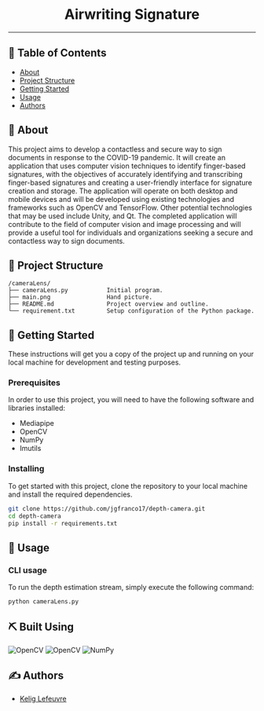 <h1 align="center">Airwriting Signature</h1>

<div align="center">

</div>

---

## 📝 Table of Contents

* [About](#about)
* [Project Structure](#structure)
* [Getting Started](#getting_started)
* [Usage](#usage)
* [Authors](#authors)

## 🔎 About <a name = "about"></a>

This project aims to develop a contactless and secure way to sign documents in response to the COVID-19 pandemic. It will create an application that uses computer vision techniques to identify finger-based signatures, with the objectives of accurately identifying and transcribing finger-based signatures and creating a user-friendly interface for signature creation and storage. The application will operate on both desktop and mobile devices and will be developed using existing technologies and frameworks such as OpenCV and TensorFlow. Other potential technologies that may be used include Unity, and Qt. The completed application will contribute to the field of computer vision and image processing and will provide a useful tool for individuals and organizations seeking a secure and contactless way to sign documents.

## 🔧 Project Structure <a name = "structure"></a>

```
/cameraLens/
├── cameraLens.py           Initial program.
├── main.png                Hand picture.
├── README.md               Project overview and outline.
└── requirement.txt         Setup configuration of the Python package.
```

## 🏁 Getting Started <a name = "getting_started"></a>

These instructions will get you a copy of the project up and running on your local machine for development and testing purposes.

### Prerequisites

In order to use this project, you will need to have the following software and libraries installed:  
* Mediapipe
* OpenCV
* NumPy
* Imutils


### Installing

To get started with this project, clone the repository to your local machine and install the required dependencies.

```bash
git clone https://github.com/jgfranco17/depth-camera.git
cd depth-camera
pip install -r requirements.txt
```

## 🚀 Usage <a name = "usage"></a>

### CLI usage

To run the depth estimation stream, simply execute the following command:

```bash
python cameraLens.py
```

## ⛏️ Built Using <a name = "built_using"></a>
![OpenCV](https://img.shields.io/badge/PyTorch-1.13.0-orange?style=for-the-badge&logo=pytorch&logoColor=orange) ![OpenCV](https://img.shields.io/badge/OpenCV-4.6.0-orange?style=for-the-badge&logo=opencv&logoColor=orange) ![NumPy](https://img.shields.io/badge/numpy-1.23.4-orange?style=for-the-badge&logo=numpy&logoColor=orange)

## ✍️ Authors <a name = "authors"></a>

- [Kelig Lefeuvre](https://github.com/keligggg)
